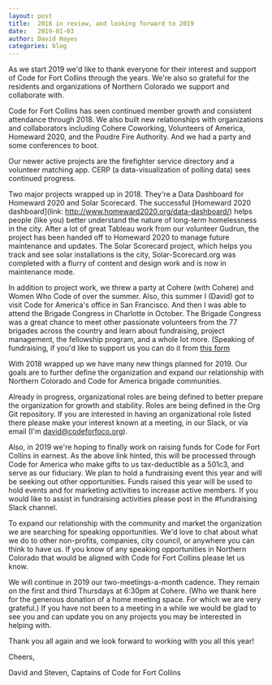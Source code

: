 ```yaml
---
layout: post
title:  2018 in review, and looking forward to 2019
date:   2019-01-03
author: David Hayes
categories: blog
---
```

As we start 2019 we'd like to thank everyone for their interest and support of Code for Fort Collins through the years. We're also so grateful for the residents and organizations of Northern Colorado we support and collaborate with.

Code for Fort Collins has seen continued member growth and consistent attendance through 2018. We also built new relationships with organizations and collaborators including Cohere Coworking, Volunteers of America, Homeward 2020, and the Poudre Fire Authority. And we had a party and some conferences to boot.

Our newer active projects are the firefighter service directory and a volunteer matching app. CERP (a data-visualization of polling data) sees continued progress.

Two major projects wrapped up in 2018. They're a Data Dashboard for Homeward 2020 and Solar Scorecard. The successful [Homeward 2020 dashboard](link: http://www.homeward2020.org/data-dashboard/­) helps people (like you) better understand the nature of long-term homelessness in the city. After a lot of great Tableau work from our volunteer Gudrun, the project has been handed off to Homeward 2020 to manage future maintenance and updates. The Solar Scorecard project, which helps you track and see solar installations is the city, Solar-Scorecard.org was completed with a flurry of content and design work and is now in maintenance mode.

In addition to project work, we threw a party at Cohere (with Cohere) and Women Who Code of over the summer. Also, this summer I (David) got to visit Code for America's office in San Francisco. And then I was able to attend the Brigade Congress in Charlotte in October. The Brigade Congress was a great chance to meet other passionate volunteers from the 77 brigades across the country and learn about fundraising, project management, the fellowship program, and a whole lot more. (Speaking of fundraising, if you'd like to support us you can do it from [this form](https://secure.codeforamerica.org/page/contribute/donate-to-a-brigade-today?source_codes=Brigade-page&brigade=Code%20for%20Fort%20Collins­)

With 2018 wrapped up we have many new things planned for 2019. Our goals are to further define the organization and expand our relationship with Northern Colorado and Code for America brigade communities.

Already in progress, organizational roles are being defined to better prepare the organization for growth and stability. Roles are being defined in the Org Git repository. If you are interested in having an organizational role listed there please make your interest known at a meeting, in our Slack, or via email (I'm david@codeforfoco.org).

Also, in 2019 we're hoping to finally work on raising funds for Code for Fort Collins in earnest. As the above link hinted, this will be processed through Code for America who make gifts to us tax-deductible as a 501c3, and serve as our fiduciary. We plan to hold a fundraising event this year and will be seeking out other opportunities. Funds raised this year will be used to hold events and for marketing activities to increase active members. If you would like to assist in fundraising activities please post in the #fundraising Slack channel.

To expand our relationship with the community and market the organization we are searching for speaking opportunities. We'd love to chat about what we do to other non-profits, companies, city council, or anywhere you can think to have us. If you know of any speaking opportunities in Northern Colorado that would be aligned with Code for Fort Collins please let us know.

We will continue in 2019 our two-meetings-a-month cadence. They remain on the first and third Thursdays at 6:30pm at Cohere. (Who we thank here for the generous donation of a home meeting space. For which we are very grateful.) If you have not been to a meeting in a while we would be glad to see you and can update you on any projects you may be interested in helping with.

Thank you all again and we look forward to working with you all this year!

Cheers,

David and Steven, Captains of Code for Fort Collins
